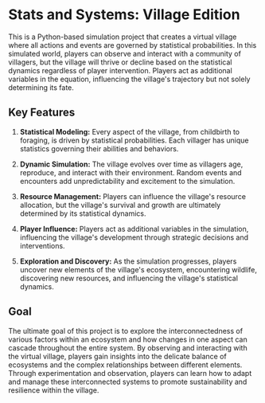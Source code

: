 # Stats and Systems: Village Edition

This is a Python-based simulation project that creates a virtual village where all actions and events are governed by statistical probabilities. In this simulated world, players can observe and interact with a community of villagers, but the village will thrive or decline based on the statistical dynamics regardless of player intervention. Players act as additional variables in the equation, influencing the village's trajectory but not solely determining its fate.

## Key Features

1. **Statistical Modeling:** Every aspect of the village, from childbirth to foraging, is driven by statistical probabilities. Each villager has unique statistics governing their abilities and behaviors.

2. **Dynamic Simulation:** The village evolves over time as villagers age, reproduce, and interact with their environment. Random events and encounters add unpredictability and excitement to the simulation.

3. **Resource Management:** Players can influence the village's resource allocation, but the village's survival and growth are ultimately determined by its statistical dynamics.

4. **Player Influence:** Players act as additional variables in the simulation, influencing the village's development through strategic decisions and interventions.

5. **Exploration and Discovery:** As the simulation progresses, players uncover new elements of the village's ecosystem, encountering wildlife, discovering new resources, and influencing the village's statistical dynamics.

## Goal

The ultimate goal of this project is to explore the interconnectedness of various factors within an ecosystem and how changes in one aspect can cascade throughout the entire system. By observing and interacting with the virtual village, players gain insights into the delicate balance of ecosystems and the complex relationships between different elements. Through experimentation and observation, players can learn how to adapt and manage these interconnected systems to promote sustainability and resilience within the village.